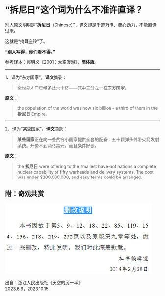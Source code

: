 # “拆尼日”这个词为什么不准许直译？
   
别人原文明明是“**拆尼日**（Chinese）”，译文却是千遮万掩、费心劲力，不能直译过来。   
   
这就是“掩耳盗铃”了。   
   
**“别人写得，你们看不得。”**   
   
   
参考译本：郝明义《2001：太空漫游》，**简体版**。   

------

1、译为“东方国家”，**译文**摘录：   
   
> 全世界人口已经多达六十亿——其中三分之一在**东方国家**。
> 
   
**原文**：   
   
> the population of the world was now six billion - a third of them in the **拆尼日** Empire.
>

------

2、译为“某些国家”，**译文**摘录：   
   
> **某些国家**正在向一些贫穷小国家提供全套的配备：五十颗弹头外带火箭发射系统。开价不到两亿美元，而且条件好谈。
   
**原文**：   
   
> the **拆尼日** were offering to the smallest have-not nations a complete nuclear capability of fifty warheads and delivery systems. The cost was under $200,000,000, and easy terms could be arranged.
> 
   
   
## 附：奇观共赏
   
![yxds_230609](..\Images\yxds_230609.png)
   
出自：浙江人民出版社《天空的另一半》   
2023.6.9，2023.10.15